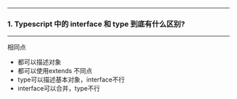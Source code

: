 ----
### 1. Typescript 中的 interface 和 type 到底有什么区别?
----

相同点
* 都可以描述对象
* 都可以使用extends
不同点
* type可以描述基本对象，interface不行
* interface可以合并，type不行